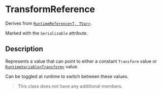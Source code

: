 # TransformReference

Derives from [`RuntimeReference<T, TVar>`](runtime-reference.md).

Marked with the `Serializable` attribute.

## Description

Represents a value that can point to either a constant `Transform` value or [`RuntimeVariable<Transform>`](../variables/runtime-variable.md) value.

Can be toggled at runtime to switch between these values.

> This class does not have any additional members.